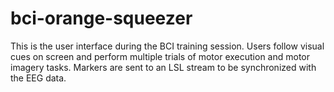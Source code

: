 # bci-orange-squeezer

This is the user interface during the BCI training session. Users follow visual cues on screen and perform multiple trials of motor execution and motor imagery tasks. Markers are sent to an LSL stream to be synchronized with the EEG data.
